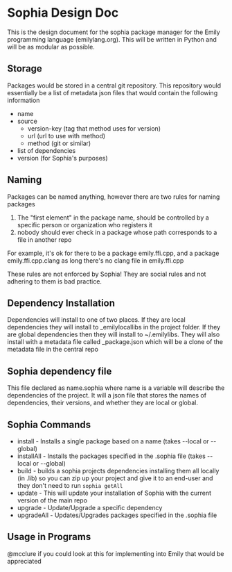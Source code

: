 # Sophia Design Doc
This is the design document for the sophia package manager for the Emily programming language (emilylang.org). This will be written in Python and will be as modular as possible.

## Storage
Packages would be stored in a central git repository. This repository would essentially be a list of metadata json files that would contain the following information
  * name
  * source
    * version-key (tag that method uses for version)
    * url (url to use with method)
    * method (git or similar)
  * list of dependencies
  * version (for Sophia's purposes)

## Naming
Packages can be named anything, however there are two rules for naming packages
  1. The "first element" in the package name, should be controlled by a specific person or organization who registers it
  2. nobody should ever check in a package whose path corresponds to a file in another repo

For example, it's ok for there to be a package emily.ffi.cpp, and a package emily.ffi.cpp.clang as long there's no clang file in emily.ffi.cpp

These rules are not enforced by Sophia! They are social rules and not adhering to them is bad practice.

## Dependency Installation
Dependencies will install to one of two places. If they are local dependencies they will install to \_emilylocallibs in the project folder. If they are global dependencies then they will install to ~/.emilylibs. They will also install with a metadata file called \_package.json which will be a clone of the metadata file in the central repo

## Sophia dependency file
This file declared as name.sophia where name is a variable will describe the dependencies of the project. It will a json file that stores the names of dependencies, their versions, and whether they are local or global.

## Sophia Commands

* install - Installs a single package based on a name (takes --local or --global)
* installAll - Installs the packages specified in the .sophia file (takes --local or --global)
* build - builds a sophia projects dependencies installing them all locally (in .lib) so you can zip up your project and give it to an end-user and they don't need to run ```sophia getAll```
* update - This will update your installation of Sophia with the current version of the main repo
* upgrade - Update/Upgrade a specific dependency
* upgradeAll - Updates/Upgrades packages specified in the .sophia file

## Usage in Programs

@mcclure if you could look at this for implementing into Emily that would be appreciated
